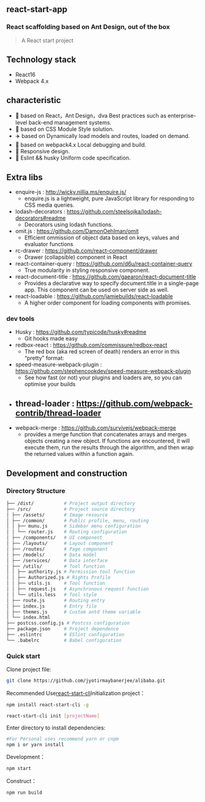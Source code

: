 ## react-start-app

### React scaffolding based on Ant Design, out of the box

> A React start project


## Technology stack

*  React16
*  Webpack 4.x

## characteristic
*  :gem: based on React，Ant Design，dva Best practices such as enterprise-level back-end management systems.
*  :nail_care: based on CSS Module Style solution.
*  :airplane: based on Dynamically load models and routes, loaded on demand.
*  :rocket: based on webpack4.x Local debugging and build.
*  :iphone: Responsive design.
*  :triangular_ruler: Eslint && husky Uniform code specification.

## Extra libs
* enquire-js : http://wicky.nillia.ms/enquire.js/
    - enquire.js is a lightweight, pure JavaScript library for responding to CSS media queries.
* lodash-decorators : https://github.com/steelsojka/lodash-decorators#readme
    - Decorators using lodash functions.
* omit.js : https://github.com/DamonOehlman/omit
    - Efficient ommission of object data based on keys, values and evaluator functions 
* rc-drawer : https://github.com/react-component/drawer
    - Drawer (collapsible) component in React
* react-container-query : https://github.com/d6u/react-container-query 
    - True modularity in styling responsive component.
* react-document-title : https://github.com/gaearon/react-document-title
    - Provides a declarative way to specify document.title in a single-page app. This component can be used on server side as well.    
* react-loadable : https://github.com/jamiebuilds/react-loadable
    - A higher order component for loading components with promises.

### dev tools
* Husky : https://github.com/typicode/husky#readme
    - Git hooks made easy
* redbox-react : https://github.com/commissure/redbox-react
    - The red box (aka red screen of death) renders an error in this “pretty” format:
* speed-measure-webpack-plugin : https://github.com/stephencookdev/speed-measure-webpack-plugin
    - See how fast (or not) your plugins and loaders are, so you can optimise your builds 
* thread-loader : https://github.com/webpack-contrib/thread-loader
    - 
* webpack-merge : https://github.com/survivejs/webpack-merge
    - provides a merge function that concatenates arrays and merges objects creating a new object. If functions are encountered, it will execute them, run the results through the algorithm, and then wrap the returned values within a function again.      

## Development and construction

### Directory Structure

```bash
├── /dist/           # Project output directory
├── /src/            # Project source directory
│ ├── /assets/       # Image resource
│ ├── /common/       # Public profile, menu, routing
│ │ ├── munu.js      # Sidebar menu configuration
│ │ └── router.js    # Routing configuration
│ ├── /components/   # UI component
│ ├── /layouts/      # Layout component
│ ├── /routes/       # Page component
│ ├── /models/       # Data model
│ ├── /services/     # Data interface
│ ├── /utils/        # Tool function
│ │ ├── authority.js # Permission tool function
│ │ ├── Authorized.js # Rights Profile
│ │ ├── utils.js     # Tool function
│ │ ├── request.js   # Asynchronous request function
│ │ └── utils.less   # Tool style
│ ├── route.js       # Routing entry
│ ├── index.js       # Entry file
│ ├── themes.js      # Custom antd theme variable
│ └── index.html
├── postcss.config.js # Postcss configuration
├── package.json     # Project dependence
├── .eslintrc        # ESlint configuration
└── .babelrc         # Babel configuration
```

### Quick start

Clone project file:

```bash
git clone https://github.com/jyotirmaybanerjee/alibaba.git
```
Recommended Use[react-start-cli](https://github.com/jyotirmaybanerjee/alibaba)Initialization project：

```bash
npm install react-start-cli -g

react-start-cli init [projectName]
```


Enter directory to install dependencies:

```bash
#For Personal uses recommend yarn or cnpm
npm i or yarn install
```

Development：

```bash
npm start
```

Construct：

```bash
npm run build
```
